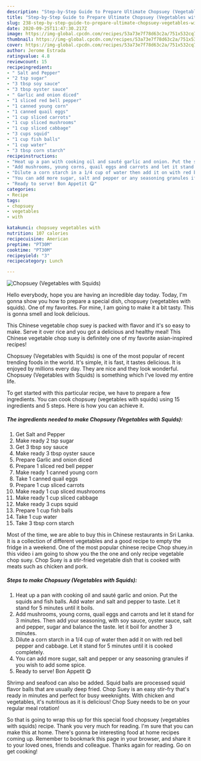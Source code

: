 ```yaml
---
description: "Step-by-Step Guide to Prepare Ultimate Chopsuey (Vegetables with Squids)"
title: "Step-by-Step Guide to Prepare Ultimate Chopsuey (Vegetables with Squids)"
slug: 238-step-by-step-guide-to-prepare-ultimate-chopsuey-vegetables-with-squids
date: 2020-09-25T11:47:30.217Z
image: https://img-global.cpcdn.com/recipes/53a73e7f78d63c2a/751x532cq70/chopsuey-vegetables-with-squids-recipe-main-photo.jpg
thumbnail: https://img-global.cpcdn.com/recipes/53a73e7f78d63c2a/751x532cq70/chopsuey-vegetables-with-squids-recipe-main-photo.jpg
cover: https://img-global.cpcdn.com/recipes/53a73e7f78d63c2a/751x532cq70/chopsuey-vegetables-with-squids-recipe-main-photo.jpg
author: Jerome Estrada
ratingvalue: 4.8
reviewcount: 15
recipeingredient:
- " Salt and Pepper"
- "2 tsp sugar"
- "3 tbsp soy sauce"
- "3 tbsp oyster sauce"
- " Garlic and onion diced"
- "1 sliced red bell pepper"
- "1 canned young corn"
- "1 canned quail eggs"
- "1 cup sliced carrots"
- "1 cup sliced mushrooms"
- "1 cup sliced cabbage"
- "3 cups squid"
- "1 cup fish balls"
- "1 cup water"
- "3 tbsp corn starch"
recipeinstructions:
- "Heat up a pan with cooking oil and sauté garlic and onion. Put the squids and fish balls. Add water and salt and pepper to taste. Let it stand for 5 minutes until it boils."
- "Add mushrooms, young corns, quail eggs and carrots and let it stand for 3 minutes. Then add your seasoning, with soy sauce, oyster sauce, salt and pepper, sugar and balance the taste. let it boil for another 3 minutes."
- "Dilute a corn starch in a 1/4 cup of water then add it on with red bell pepper and cabbage. Let it stand for 5 minutes until it is cooked completely."
- "You can add more sugar, salt and pepper or any seasoning granules if you wish to add some spice."
- "Ready to serve! Bon Appetit 😋"
categories:
- Recipe
tags:
- chopsuey
- vegetables
- with

katakunci: chopsuey vegetables with 
nutrition: 107 calories
recipecuisine: American
preptime: "PT30M"
cooktime: "PT30M"
recipeyield: "3"
recipecategory: Lunch

---
```



![Chopsuey (Vegetables with Squids)](https://img-global.cpcdn.com/recipes/53a73e7f78d63c2a/751x532cq70/chopsuey-vegetables-with-squids-recipe-main-photo.jpg)

Hello everybody, hope you are having an incredible day today. Today, I'm gonna show you how to prepare a special dish, chopsuey (vegetables with squids). One of my favorites. For mine, I am going to make it a bit tasty. This is gonna smell and look delicious.

This Chinese vegetable chop suey is packed with flavor and it&#39;s so easy to make. Serve it over rice and you got a delicious and healthy meal! This Chinese vegetable chop suey is definitely one of my favorite asian-inspired recipes!

Chopsuey (Vegetables with Squids) is one of the most popular of recent trending foods in the world. It's simple, it is fast, it tastes delicious. It is enjoyed by millions every day. They are nice and they look wonderful. Chopsuey (Vegetables with Squids) is something which I've loved my entire life.


To get started with this particular recipe, we have to prepare a few ingredients. You can cook chopsuey (vegetables with squids) using 15 ingredients and 5 steps. Here is how you can achieve it.

<!--inarticleads1-->

##### The ingredients needed to make Chopsuey (Vegetables with Squids):

1. Get  Salt and Pepper
1. Make ready 2 tsp sugar
1. Get 3 tbsp soy sauce
1. Make ready 3 tbsp oyster sauce
1. Prepare  Garlic and onion diced
1. Prepare 1 sliced red bell pepper
1. Make ready 1 canned young corn
1. Take 1 canned quail eggs
1. Prepare 1 cup sliced carrots
1. Make ready 1 cup sliced mushrooms
1. Make ready 1 cup sliced cabbage
1. Make ready 3 cups squid
1. Prepare 1 cup fish balls
1. Take 1 cup water
1. Take 3 tbsp corn starch


Most of the time, we are able to buy this in Chinese restaurants in Sri Lanka. It is a collection of different vegetables and a good recipe to empty the fridge in a weekend. One of the most popular chinese recipe Chop shuey.in this video i am going to show you the the one and only recipe vegetable chop suey. Chop Suey is a stir-fried vegetable dish that is cooked with meats such as chicken and pork. 

<!--inarticleads2-->

##### Steps to make Chopsuey (Vegetables with Squids):

1. Heat up a pan with cooking oil and sauté garlic and onion. Put the squids and fish balls. Add water and salt and pepper to taste. Let it stand for 5 minutes until it boils.
1. Add mushrooms, young corns, quail eggs and carrots and let it stand for 3 minutes. Then add your seasoning, with soy sauce, oyster sauce, salt and pepper, sugar and balance the taste. let it boil for another 3 minutes.
1. Dilute a corn starch in a 1/4 cup of water then add it on with red bell pepper and cabbage. Let it stand for 5 minutes until it is cooked completely.
1. You can add more sugar, salt and pepper or any seasoning granules if you wish to add some spice.
1. Ready to serve! Bon Appetit 😋


Shrimp and seafood can also be added. Squid balls are processed squid flavor balls that are usually deep fried. Chop Suey is an easy stir-fry that&#39;s ready in minutes and perfect for busy weeknights. With chicken and vegetables, it&#39;s nutritious as it is delicious! Chop Suey needs to be on your regular meal rotation! 

So that is going to wrap this up for this special food chopsuey (vegetables with squids) recipe. Thank you very much for reading. I'm sure that you can make this at home. There's gonna be interesting food at home recipes coming up. Remember to bookmark this page in your browser, and share it to your loved ones, friends and colleague. Thanks again for reading. Go on get cooking!
